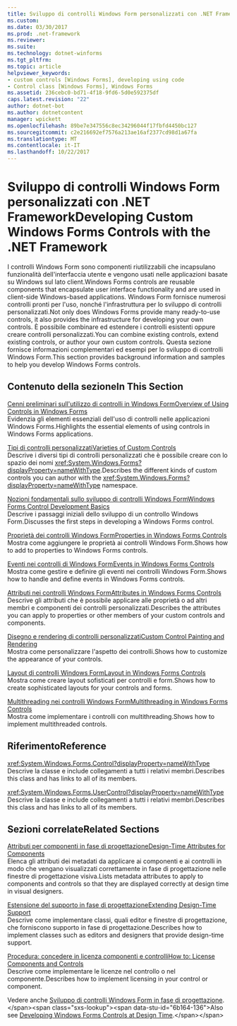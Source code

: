 ```yaml
---
title: Sviluppo di controlli Windows Form personalizzati con .NET Framework
ms.custom: 
ms.date: 03/30/2017
ms.prod: .net-framework
ms.reviewer: 
ms.suite: 
ms.technology: dotnet-winforms
ms.tgt_pltfrm: 
ms.topic: article
helpviewer_keywords:
- custom controls [Windows Forms], developing using code
- Control class [Windows Forms], Windows Forms
ms.assetid: 236cebc0-bd71-4f18-9fd6-5d0e592375df
caps.latest.revision: "22"
author: dotnet-bot
ms.author: dotnetcontent
manager: wpickett
ms.openlocfilehash: 89be7e347556c8ec34296044f17fbfd4450bc127
ms.sourcegitcommit: c2e216692ef7576a213ae16af2377cd98d1a67fa
ms.translationtype: MT
ms.contentlocale: it-IT
ms.lasthandoff: 10/22/2017
---
```

# <a name="developing-custom-windows-forms-controls-with-the-net-framework"></a><span data-ttu-id="6b164-102">Sviluppo di controlli Windows Form personalizzati con .NET Framework</span><span class="sxs-lookup"><span data-stu-id="6b164-102">Developing Custom Windows Forms Controls with the .NET Framework</span></span>
<span data-ttu-id="6b164-103">I controlli Windows Form sono componenti riutilizzabili che incapsulano funzionalità dell'interfaccia utente e vengono usati nelle applicazioni basate su Windows sul lato client.</span><span class="sxs-lookup"><span data-stu-id="6b164-103">Windows Forms controls are reusable components that encapsulate user interface functionality and are used in client-side Windows-based applications.</span></span> <span data-ttu-id="6b164-104">Windows Form fornisce numerosi controlli pronti per l'uso, nonché l'infrastruttura per lo sviluppo di controlli personalizzati.</span><span class="sxs-lookup"><span data-stu-id="6b164-104">Not only does Windows Forms provide many ready-to-use controls, it also provides the infrastructure for developing your own controls.</span></span> <span data-ttu-id="6b164-105">È possibile combinare ed estendere i controlli esistenti oppure creare controlli personalizzati.</span><span class="sxs-lookup"><span data-stu-id="6b164-105">You can combine existing controls, extend existing controls, or author your own custom controls.</span></span> <span data-ttu-id="6b164-106">Questa sezione fornisce informazioni complementari ed esempi per lo sviluppo di controlli Windows Form.</span><span class="sxs-lookup"><span data-stu-id="6b164-106">This section provides background information and samples to help you develop Windows Forms controls.</span></span>  
  
## <a name="in-this-section"></a><span data-ttu-id="6b164-107">Contenuto della sezione</span><span class="sxs-lookup"><span data-stu-id="6b164-107">In This Section</span></span>  
 [<span data-ttu-id="6b164-108">Cenni preliminari sull'utilizzo di controlli in Windows Form</span><span class="sxs-lookup"><span data-stu-id="6b164-108">Overview of Using Controls in Windows Forms</span></span>](../../../../docs/framework/winforms/controls/overview-of-using-controls-in-windows-forms.md)  
 <span data-ttu-id="6b164-109">Evidenzia gli elementi essenziali dell'uso di controlli nelle applicazioni Windows Forms.</span><span class="sxs-lookup"><span data-stu-id="6b164-109">Highlights the essential elements of using controls in Windows Forms applications.</span></span>  
  
 [<span data-ttu-id="6b164-110">Tipi di controlli personalizzati</span><span class="sxs-lookup"><span data-stu-id="6b164-110">Varieties of Custom Controls</span></span>](../../../../docs/framework/winforms/controls/varieties-of-custom-controls.md)  
 <span data-ttu-id="6b164-111">Descrive i diversi tipi di controlli personalizzati che è possibile creare con lo spazio dei nomi <xref:System.Windows.Forms?displayProperty=nameWithType>.</span><span class="sxs-lookup"><span data-stu-id="6b164-111">Describes the different kinds of custom controls you can author with the <xref:System.Windows.Forms?displayProperty=nameWithType> namespace.</span></span>  
  
 [<span data-ttu-id="6b164-112">Nozioni fondamentali sullo sviluppo di controlli Windows Form</span><span class="sxs-lookup"><span data-stu-id="6b164-112">Windows Forms Control Development Basics</span></span>](../../../../docs/framework/winforms/controls/windows-forms-control-development-basics.md)  
 <span data-ttu-id="6b164-113">Descrive i passaggi iniziali dello sviluppo di un controllo Windows Form.</span><span class="sxs-lookup"><span data-stu-id="6b164-113">Discusses the first steps in developing a Windows Forms control.</span></span>  
  
 [<span data-ttu-id="6b164-114">Proprietà dei controlli Windows Form</span><span class="sxs-lookup"><span data-stu-id="6b164-114">Properties in Windows Forms Controls</span></span>](../../../../docs/framework/winforms/controls/properties-in-windows-forms-controls.md)  
 <span data-ttu-id="6b164-115">Mostra come aggiungere le proprietà ai controlli Windows Form.</span><span class="sxs-lookup"><span data-stu-id="6b164-115">Shows how to add to properties to Windows Forms controls.</span></span>  
  
 [<span data-ttu-id="6b164-116">Eventi nei controlli di Windows Form</span><span class="sxs-lookup"><span data-stu-id="6b164-116">Events in Windows Forms Controls</span></span>](../../../../docs/framework/winforms/controls/events-in-windows-forms-controls.md)  
 <span data-ttu-id="6b164-117">Mostra come gestire e definire gli eventi nei controlli Windows Form.</span><span class="sxs-lookup"><span data-stu-id="6b164-117">Shows how to handle and define events in Windows Forms controls.</span></span>  
  
 [<span data-ttu-id="6b164-118">Attributi nei controlli Windows Form</span><span class="sxs-lookup"><span data-stu-id="6b164-118">Attributes in Windows Forms Controls</span></span>](../../../../docs/framework/winforms/controls/attributes-in-windows-forms-controls.md)  
 <span data-ttu-id="6b164-119">Descrive gli attributi che è possibile applicare alle proprietà o ad altri membri e componenti dei controlli personalizzati.</span><span class="sxs-lookup"><span data-stu-id="6b164-119">Describes the attributes you can apply to properties or other members of your custom controls and components.</span></span>  
  
 [<span data-ttu-id="6b164-120">Disegno e rendering di controlli personalizzati</span><span class="sxs-lookup"><span data-stu-id="6b164-120">Custom Control Painting and Rendering</span></span>](../../../../docs/framework/winforms/controls/custom-control-painting-and-rendering.md)  
 <span data-ttu-id="6b164-121">Mostra come personalizzare l'aspetto dei controlli.</span><span class="sxs-lookup"><span data-stu-id="6b164-121">Shows how to customize the appearance of your controls.</span></span>  
  
 [<span data-ttu-id="6b164-122">Layout di controlli Windows Form</span><span class="sxs-lookup"><span data-stu-id="6b164-122">Layout in Windows Forms Controls</span></span>](../../../../docs/framework/winforms/controls/layout-in-windows-forms-controls.md)  
 <span data-ttu-id="6b164-123">Mostra come creare layout sofisticati per controlli e form.</span><span class="sxs-lookup"><span data-stu-id="6b164-123">Shows how to create sophisticated layouts for your controls and forms.</span></span>  
  
 [<span data-ttu-id="6b164-124">Multithreading nei controlli Windows Form</span><span class="sxs-lookup"><span data-stu-id="6b164-124">Multithreading in Windows Forms Controls</span></span>](../../../../docs/framework/winforms/controls/multithreading-in-windows-forms-controls.md)  
 <span data-ttu-id="6b164-125">Mostra come implementare i controlli con multithreading.</span><span class="sxs-lookup"><span data-stu-id="6b164-125">Shows how to implement multithreaded controls.</span></span>  
  
## <a name="reference"></a><span data-ttu-id="6b164-126">Riferimento</span><span class="sxs-lookup"><span data-stu-id="6b164-126">Reference</span></span>  
 <xref:System.Windows.Forms.Control?displayProperty=nameWithType>  
 <span data-ttu-id="6b164-127">Descrive la classe e include collegamenti a tutti i relativi membri.</span><span class="sxs-lookup"><span data-stu-id="6b164-127">Describes this class and has links to all of its members.</span></span>  
  
 <xref:System.Windows.Forms.UserControl?displayProperty=nameWithType>  
 <span data-ttu-id="6b164-128">Descrive la classe e include collegamenti a tutti i relativi membri.</span><span class="sxs-lookup"><span data-stu-id="6b164-128">Describes this class and has links to all of its members.</span></span>  
  
## <a name="related-sections"></a><span data-ttu-id="6b164-129">Sezioni correlate</span><span class="sxs-lookup"><span data-stu-id="6b164-129">Related Sections</span></span>  
 [<span data-ttu-id="6b164-130">Attributi per componenti in fase di progettazione</span><span class="sxs-lookup"><span data-stu-id="6b164-130">Design-Time Attributes for Components</span></span>](http://msdn.microsoft.com/library/12050fe3-9327-4509-9e21-4ee2494b95c3)  
 <span data-ttu-id="6b164-131">Elenca gli attributi dei metadati da applicare ai componenti e ai controlli in modo che vengano visualizzati correttamente in fase di progettazione nelle finestre di progettazione visiva.</span><span class="sxs-lookup"><span data-stu-id="6b164-131">Lists metadata attributes to apply to components and controls so that they are displayed correctly at design time in visual designers.</span></span>  
  
 [<span data-ttu-id="6b164-132">Estensione del supporto in fase di progettazione</span><span class="sxs-lookup"><span data-stu-id="6b164-132">Extending Design-Time Support</span></span>](http://msdn.microsoft.com/library/d6ac8a6a-42fd-4bc8-bf33-b212811297e2)  
 <span data-ttu-id="6b164-133">Descrive come implementare classi, quali editor e finestre di progettazione, che forniscono supporto in fase di progettazione.</span><span class="sxs-lookup"><span data-stu-id="6b164-133">Describes how to implement classes such as editors and designers that provide design-time support.</span></span>  
  
 [<span data-ttu-id="6b164-134">Procedura: concedere in licenza componenti e controlli</span><span class="sxs-lookup"><span data-stu-id="6b164-134">How to: License Components and Controls</span></span>](http://msdn.microsoft.com/library/8e66c1ed-a445-4b26-8185-990b6e2bbd57)  
 <span data-ttu-id="6b164-135">Descrive come implementare le licenze nel controllo o nel componente.</span><span class="sxs-lookup"><span data-stu-id="6b164-135">Describes how to implement licensing in your control or component.</span></span>  
  
 <span data-ttu-id="6b164-136">Vedere anche [Sviluppo di controlli Windows Form in fase di progettazione](http://msdn.microsoft.com/library/w29y3h59\(v=vs.110\)).</span><span class="sxs-lookup"><span data-stu-id="6b164-136">Also see [Developing Windows Forms Controls at Design Time](http://msdn.microsoft.com/library/w29y3h59\(v=vs.110\)).</span></span>
